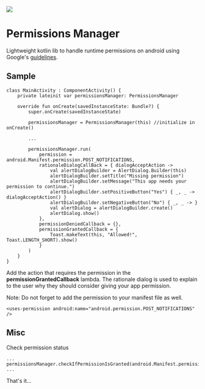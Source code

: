 [![](https://jitpack.io/v/jsonkile/permissionsmanager.svg)](https://jitpack.io/#jsonkile/permissionsmanager)
# Permissions Manager
Lightweight kotlin lib to handle runtime permissions on android using Google's [guidelines](https://developer.android.com/guide/topics/permissions/overview).


## Sample
```
class MainActivity : ComponentActivity() {
    private lateinit var permissionsManager: PermissionsManager

    override fun onCreate(savedInstanceState: Bundle?) {
        super.onCreate(savedInstanceState)

        permissionsManager = PermissionsManager(this) //initialize in onCreate()

        ...

        permissionsManager.run(
            permission = android.Manifest.permission.POST_NOTIFICATIONS,
            rationaleDialogCallBack = { dialogAcceptAction ->
                val alertDialogBuilder = AlertDialog.Builder(this)
                alertDialogBuilder.setTitle("Missing permission")
                alertDialogBuilder.setMessage("This app needs your permission to continue.")
                alertDialogBuilder.setPositiveButton("Yes") { _, _ -> dialogAcceptAction() }
                alertDialogBuilder.setNegativeButton("No") { _, _ -> }
                val alertDialog = alertDialogBuilder.create()
                alertDialog.show()
            },
            permissionDeniedCallback = {},
            permissionGrantedCallback = {
                Toast.makeText(this, "Allowed!", Toast.LENGTH_SHORT).show()
            }
        )
    }
}
```

Add the action that requires the permission in the **permissionGrantedCallback** lambda. The rationale dialog is used to explain to the user why they should consider giving your app permission.

Note: Do not forget to add the permission to your manifest file as well.

```
<uses-permission android:name="android.permission.POST_NOTIFICATIONS" />
```

## Misc
Check permission status
```
...
permissionsManager.checkIfPermissionIsGranted(android.Manifest.permission.POST_NOTIFICATIONS)
...
```

That's it...
